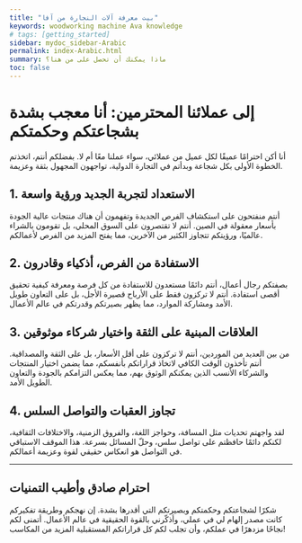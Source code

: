 ```yaml
---
title: "بيت معرفة آلات النجارة من آفا"
keywords: woodworking machine Ava knowledge
# tags: [getting_started]
sidebar: mydoc_sidebar-Arabic
permalink: index-Arabic.html
summary: ماذا يمكنك أن تحصل على من هنا؟
toc: false
---
```

# إلى عملائنا المحترمين: أنا معجب بشدة بشجاعتكم وحكمتكم
أنا أكن احترامًا عميقًا لكل عميل من عملائي، سواء عملنا معًا أم لا. بفضلكم أنتم، اتخذتم الخطوة الأولى بكل شجاعة وبدأتم في التجارة الدولية، تواجهون المجهول بثقة وعزيمة.

## 1. الاستعداد لتجربة الجديد ورؤية واسعة
أنتم منفتحون على استكشاف الفرص الجديدة وتفهمون أن هناك منتجات عالية الجودة بأسعار معقولة في الصين. أنتم لا تقتصرون على السوق المحلي، بل تقومون بالشراء عالميًا، ورؤيتكم تتجاوز الكثير من الآخرين، مما يفتح المزيد من الفرص لأعمالكم.

## 2. الاستفادة من الفرص، أذكياء وقادرون
بصفتكم رجال أعمال، أنتم دائمًا مستعدون للاستفادة من كل فرصة ومعرفة كيفية تحقيق أقصى استفادة. أنتم لا تركزون فقط على الأرباح قصيرة الأجل، بل على التعاون طويل الأمد ومشاركة الموارد، مما يظهر بصيرتكم وقدرتكم في عالم الأعمال.

## 3. العلاقات المبنية على الثقة واختيار شركاء موثوقين
من بين العديد من الموردين، أنتم لا تركزون على أقل الأسعار، بل على الثقة والمصداقية. أنتم تأخذون الوقت الكافي لاتخاذ قراراتكم بأنفسكم، مما يضمن اختيار المنتجات والشركاء الأنسب الذين يمكنكم الوثوق بهم، مما يعكس التزامكم بالجودة والتعاون الطويل الأمد.

## 4. تجاوز العقبات والتواصل السلس
لقد واجهتم تحديات مثل المسافة، وحواجز اللغة، والفروق الزمنية، والاختلافات الثقافية، لكنكم دائمًا حافظتم على تواصل سلس، وحلّ المسائل بسرعة. هذا الموقف الاستباقي في التواصل هو انعكاس حقيقي لقوة وعزيمة أعمالكم.

---

## احترام صادق وأطيب التمنيات
شكرًا لشجاعتكم وحكمتكم وبصيرتكم التي أقدرها بشدة. إن نهجكم وطريقة تفكيركم كانت مصدر إلهام لي في عملي، وأذكّرني بالقوة الحقيقية في عالم الأعمال.
أتمنى لكم نجاحًا مزدهرًا في عملكم، وأن تجلب لكم كل قراراتكم المستقبلية المزيد من المكاسب!


